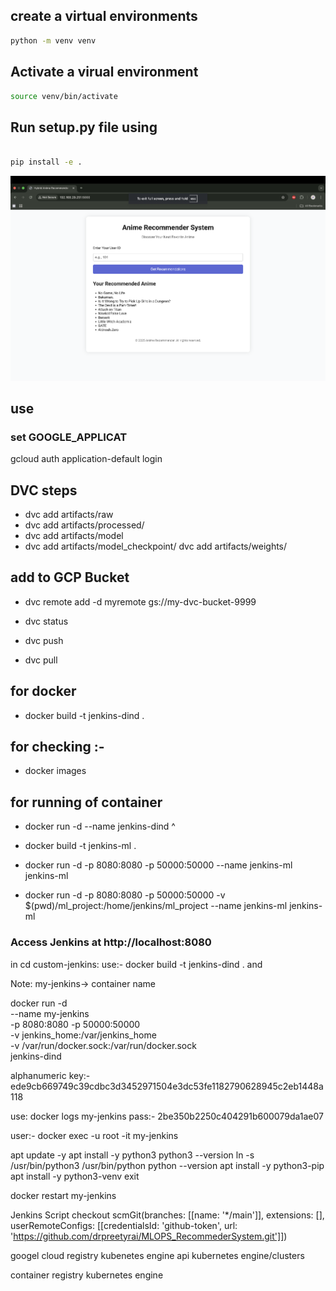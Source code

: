 
## create a virtual environments 

```bash
python -m venv venv

``` 

## Activate a virual environment

```bash
source venv/bin/activate


``` 


## Run setup.py file using
```bash

pip install -e .

``` 
![alt text](recommendation.png)


## use 

###  set GOOGLE_APPLICAT


gcloud auth application-default login


## DVC steps 
* dvc add artifacts/raw
* dvc add artifacts/processed/
* dvc add artifacts/model
* dvc add artifacts/model_checkpoint/
dvc add artifacts/weights/

## add to GCP Bucket 
* dvc remote add -d myremote gs://my-dvc-bucket-9999

* dvc status 

* dvc push
* dvc pull
 

## for docker 
* docker build -t jenkins-dind . 

## for checking :- 
 * docker images

## for running of container
* docker run -d --name jenkins-dind ^



* docker build -t jenkins-ml .
* docker run -d -p 8080:8080 -p 50000:50000 --name jenkins-ml jenkins-ml
* docker run -d -p 8080:8080 -p 50000:50000 -v $(pwd)/ml_project:/home/jenkins/ml_project --name jenkins-ml jenkins-ml

### Access Jenkins at http://localhost:8080


in cd custom-jenkins:
use:- docker build -t jenkins-dind . 
and 

Note: my-jenkins-> container name 

docker run -d \
  --name my-jenkins \
  -p 8080:8080 -p 50000:50000 \
  -v jenkins_home:/var/jenkins_home \
  -v /var/run/docker.sock:/var/run/docker.sock \
  jenkins-dind     


alphanumeric key:- 
ede9cb669749c39cdbc3d3452971504e3dc53fe1182790628945c2eb1448a118

use: docker logs my-jenkins 
pass:- 2be350b2250c404291b600079da1ae07

user:- 
docker exec -u root -it my-jenkins 

apt update -y
apt install -y python3
python3 --version
ln -s /usr/bin/python3 /usr/bin/python
python --version
apt install -y python3-pip
apt install -y python3-venv
exit

docker restart my-jenkins 




Jenkins Script 
checkout scmGit(branches: [[name: '*/main']], extensions: [], userRemoteConfigs: [[credentialsId: 'github-token', url: 'https://github.com/drpreetyrai/MLOPS_RecommederSystem.git']])


googel cloud registry
kubenetes engine api 
kubernetes engine/clusters

container registry 
kubernetes engine 


